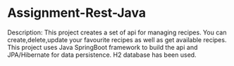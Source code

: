 # Assignment-Rest-Java
Description:
This project creates a set of api for managing recipes. You can create,delete,update your favourite recipes as well as get available recipes.
This project uses Java SpringBoot framework to build the api and JPA/Hibernate for data persistence. H2 database has been used.
